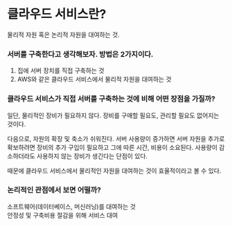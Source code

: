 # 클라우드 서비스란?
물리적 자원 혹은 논리적 자원을 대여하는 것.

### 서버를 구축한다고 생각해보자. 방법은 2가지이다.
1. 집에 서버 장치를 직접 구축하는 것
2. AWS와 같은 클라우드 서비스에서 물리적 자원을 대여하는 것

### 클라우드 서비스가 직접 서버를 구축하는 것에 비해 어떤 장점을 가질까?
일단, 물리적인 장비가 필요하지 않다.
장비를 구매할 필요도, 관리할 필요도 없어지는 것이다.<br>

다음으로, 자원의 확장 및 축소가 쉬워진다.
서버 사용량이 증가하면 서버 자원을 추가로 확보하려면 장비의 추가 구입이 필요하고 그에 따른 시간, 비용이 소요된다.
사용량이 감소하더라도 사용하지 않는 장비가 생긴다는 단점이 있다.<br>

때문에 클라우드 서비스에서 물리적인 자원을 대여하는 것이 효율적이라고 볼 수 있다.<br>

### 논리적인 관점에서 보면 어떨까?
소프트웨어(데이터베이스, 머신러닝)를 대여하는 것<br>
안정성 및 구축비용 절감을 위해 서비스 대여<br>
